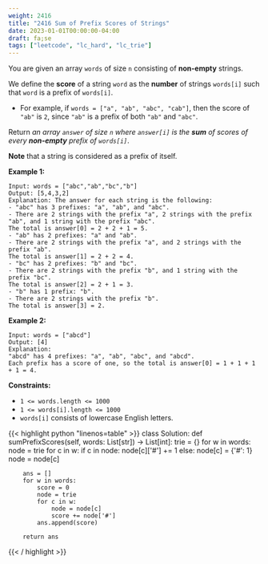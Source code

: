 ```yaml
---
weight: 2416
title: "2416 Sum of Prefix Scores of Strings"
date: 2023-01-01T00:00:00-04:00
draft: fa;se
tags: ["leetcode", "lc_hard", "lc_trie"]
---
```


You are given an array `words` of size `n` consisting of **non-empty** strings.

We define the **score** of a string `word` as the **number** of strings `words[i]` such that `word` is a prefix of `words[i]`.

- For example, if `words = ["a", "ab", "abc", "cab"]`, then the score of `"ab"` is `2`, since `"ab"` is a prefix of both `"ab"` and `"abc"`.

Return _an array `answer` of size `n` where `answer[i]` is the **sum** of scores of every **non-empty** prefix of `words[i]`_.

**Note** that a string is considered as a prefix of itself.

**Example 1:**
```
Input: words = ["abc","ab","bc","b"]
Output: [5,4,3,2]
Explanation: The answer for each string is the following:
- "abc" has 3 prefixes: "a", "ab", and "abc".
- There are 2 strings with the prefix "a", 2 strings with the prefix "ab", and 1 string with the prefix "abc".
The total is answer[0] = 2 + 2 + 1 = 5.
- "ab" has 2 prefixes: "a" and "ab".
- There are 2 strings with the prefix "a", and 2 strings with the prefix "ab".
The total is answer[1] = 2 + 2 = 4.
- "bc" has 2 prefixes: "b" and "bc".
- There are 2 strings with the prefix "b", and 1 string with the prefix "bc".
The total is answer[2] = 2 + 1 = 3.
- "b" has 1 prefix: "b".
- There are 2 strings with the prefix "b".
The total is answer[3] = 2.
```
**Example 2:**
```
Input: words = ["abcd"]
Output: [4]
Explanation:
"abcd" has 4 prefixes: "a", "ab", "abc", and "abcd".
Each prefix has a score of one, so the total is answer[0] = 1 + 1 + 1 + 1 = 4.
```

**Constraints:**
- `1 <= words.length <= 1000`
- `1 <= words[i].length <= 1000`
- `words[i]` consists of lowercase English letters.

<div class="tabs"></div>
<div class="tab-content">
<div id="python" class="lang">
{{< highlight python "linenos=table" >}}
class Solution:
    def sumPrefixScores(self, words: List[str]) -> List[int]:
        trie = {}
        for w in words:
            node = trie
            for c in w:
                if c in node:
                    node[c]['#'] += 1
                else:
                    node[c] = {'#': 1}
                node = node[c]
        
        ans = []
        for w in words:
            score = 0
            node = trie
            for c in w:
                node = node[c]
                score += node['#']
            ans.append(score)
            
        return ans
{{< / highlight >}}
</div>
</div>
